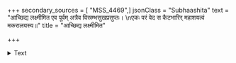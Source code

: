 +++
secondary_sources = [ "MSS_4469",]
jsonClass = "Subhaashita"
text = "आच्छिद्य लक्ष्मीमित एव पूर्वम् अत्रैव विस्रम्भसुखप्रसुप्तः।  \nएकः परं वेद स कैटभारिर् महाशयत्वं मकरालयस्य॥"
title = "आच्छिद्य लक्ष्मीमित"

+++

<details><summary>Text</summary>

आच्छिद्य लक्ष्मीमित एव पूर्वम् अत्रैव विस्रम्भसुखप्रसुप्तः।  
एकः परं वेद स कैटभारिर् महाशयत्वं मकरालयस्य॥
</details>
